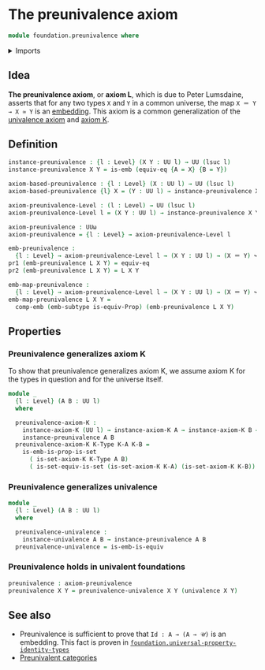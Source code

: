 # The preunivalence axiom

```agda
module foundation.preunivalence where
```

<details><summary>Imports</summary>

```agda
open import foundation.dependent-pair-types
open import foundation.embeddings
open import foundation.equivalences
open import foundation.sets
open import foundation.subtypes
open import foundation.univalence
open import foundation.universe-levels

open import foundation-core.identity-types
```

</details>

## Idea

**The preunivalence axiom**, or **axiom L**, which is due to Peter Lumsdaine,
asserts that for any two types `X` and `Y` in a common universe, the map
`X ＝ Y → X ≃ Y` is an [embedding](foundation-core.embeddings.md). This axiom is
a common generalization of the [univalence axiom](foundation.univalence.md) and
[axiom K](foundation-core.sets.md).

## Definition

```agda
instance-preunivalence : {l : Level} (X Y : UU l) → UU (lsuc l)
instance-preunivalence X Y = is-emb (equiv-eq {A = X} {B = Y})

axiom-based-preunivalence : {l : Level} (X : UU l) → UU (lsuc l)
axiom-based-preunivalence {l} X = (Y : UU l) → instance-preunivalence X Y

axiom-preunivalence-Level : (l : Level) → UU (lsuc l)
axiom-preunivalence-Level l = (X Y : UU l) → instance-preunivalence X Y

axiom-preunivalence : UUω
axiom-preunivalence = {l : Level} → axiom-preunivalence-Level l

emb-preunivalence :
  {l : Level} → axiom-preunivalence-Level l → (X Y : UU l) → (X ＝ Y) ↪ (X ≃ Y)
pr1 (emb-preunivalence L X Y) = equiv-eq
pr2 (emb-preunivalence L X Y) = L X Y

emb-map-preunivalence :
  {l : Level} → axiom-preunivalence-Level l → (X Y : UU l) → (X ＝ Y) ↪ (X → Y)
emb-map-preunivalence L X Y =
  comp-emb (emb-subtype is-equiv-Prop) (emb-preunivalence L X Y)
```

## Properties

### Preunivalence generalizes axiom K

To show that preunivalence generalizes axiom K, we assume axiom K for the types
in question and for the universe itself.

```agda
module _
  {l : Level} (A B : UU l)
  where

  preunivalence-axiom-K :
    instance-axiom-K (UU l) → instance-axiom-K A → instance-axiom-K B →
    instance-preunivalence A B
  preunivalence-axiom-K K-Type K-A K-B =
    is-emb-is-prop-is-set
      ( is-set-axiom-K K-Type A B)
      ( is-set-equiv-is-set (is-set-axiom-K K-A) (is-set-axiom-K K-B))
```

### Preunivalence generalizes univalence

```agda
module _
  {l : Level} (A B : UU l)
  where

  preunivalence-univalence :
    instance-univalence A B → instance-preunivalence A B
  preunivalence-univalence = is-emb-is-equiv
```

### Preunivalence holds in univalent foundations

```agda
preunivalence : axiom-preunivalence
preunivalence X Y = preunivalence-univalence X Y (univalence X Y)
```

## See also

- Preunivalence is sufficient to prove that `Id : A → (A → 𝒰)` is an embedding.
  This fact is proven in
  [`foundation.universal-property-identity-types`](foundation.universal-property-identity-types.md)
- [Preunivalent categories](category-theory.preunivalent-categories.md)
